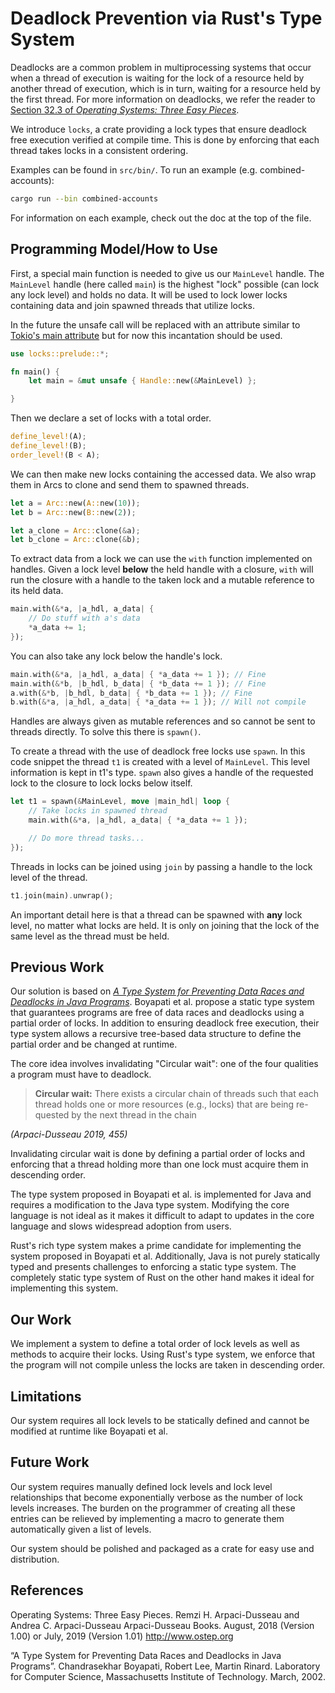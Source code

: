 # Deadlock Prevention via Rust's Type System

Deadlocks are a common problem in multiprocessing systems that occur when a thread of execution is waiting for the lock of a resource held by another thread of execution, which is in turn, waiting for a resource held by the first thread. For more information on deadlocks, we refer the reader to [Section 32.3 of *Operating Systems: Three Easy Pieces*](https://pages.cs.wisc.edu/~remzi/OSTEP/threads-bugs.pdf).

We introduce `locks`, a crate providing a lock types that ensure deadlock free execution verified at compile time. This is done by enforcing that each thread takes locks in a consistent ordering.

Examples can be found in `src/bin/`. To run an example (e.g. combined-accounts):

```sh
cargo run --bin combined-accounts
```

For information on each example, check out the doc at the top of the file.

## Programming Model/How to Use

First, a special main function is needed to give us our `MainLevel` handle. The `MainLevel` handle (here called `main`) is the highest "lock" possible (can lock any lock level) and holds no data. It will be used to lock lower locks containing data and join spawned threads that utilize locks.

In the future the unsafe call will be replaced with an attribute similar to [Tokio's main attribute](https://docs.rs/tokio/latest/tokio/attr.main.html) but for now this incantation should be used.

```rust
use locks::prelude::*;

fn main() {
    let main = &mut unsafe { Handle::new(&MainLevel) };

}
```

Then we declare a set of locks with a total order.

```rust
define_level!(A);
define_level!(B);
order_level!(B < A);
```

We can then make new locks containing the accessed data. We also wrap them in Arcs to clone and send them to spawned threads.

```rust
let a = Arc::new(A::new(10));
let b = Arc::new(B::new(2));

let a_clone = Arc::clone(&a);
let b_clone = Arc::clone(&b);
```

To extract data from a lock we can use the `with` function implemented on handles. Given a lock level **below** the held handle with a closure, `with` will run the closure with a handle to the taken lock and a mutable reference to its held data.

```rust
main.with(&*a, |a_hdl, a_data| {
    // Do stuff with a's data
    *a_data += 1;
});
```

You can also take any lock below the handle's lock.

```rust
main.with(&*a, |a_hdl, a_data| { *a_data += 1 }); // Fine
main.with(&*b, |b_hdl, b_data| { *b_data += 1 }); // Fine
a.with(&*b, |b_hdl, b_data| { *b_data += 1 }); // Fine
b.with(&*a, |a_hdl, a_data| { *a_data += 1 }); // Will not compile
```

Handles are always given as mutable references and so cannot be sent to threads directly. To solve this there is `spawn()`.

To create a thread with the use of deadlock free locks use `spawn`. In this code snippet the thread `t1` is created with a level of `MainLevel`. This level information is kept in t1's type. `spawn` also gives a handle of the requested lock to the closure to lock locks below itself.

```rust
let t1 = spawn(&MainLevel, move |main_hdl| loop {
    // Take locks in spawned thread
    main.with(&*a, |a_hdl, a_data| { *a_data += 1 });

    // Do more thread tasks...
});
```

Threads in locks can be joined using `join` by passing a handle to the lock level of the thread.

```rust
t1.join(main).unwrap();
```

An important detail here is that a thread can be spawned with **any** lock level, no matter what locks are held. It is only on joining that the lock of the same level as the thread must be held.

## Previous Work

Our solution is based on [*A Type System for Preventing Data Races and Deadlocks in Java Programs*](#references). Boyapati et al. propose a static type system that guarantees programs are free of data races and deadlocks using a partial order of locks. In addition to ensuring deadlock free execution, their type system allows a recursive tree-based data structure to define the partial order and be changed at runtime.

The core idea involves invalidating "Circular wait": one of the four qualities a program must have to deadlock.

> **Circular wait:** There exists a circular chain of threads such that each thread holds one or more resources (e.g., locks) that are being re-quested by the next thread in the chain

*(Arpaci-Dusseau 2019, 455)*

Invalidating circular wait is done by defining a partial order of locks and enforcing that a thread holding more than one lock must acquire them in descending order.

The type system proposed in Boyapati et al. is implemented for Java and requires a modification to the Java type system. Modifying the core language is not ideal as it makes it difficult to adapt to updates in the core language and slows widespread adoption from users.

Rust's rich type system makes a prime candidate for implementing the system proposed in Boyapati et al. Additionally, Java is not purely statically typed and presents challenges to enforcing a static type system. The completely static type system of Rust on the other hand makes it ideal for implementing this system.

## Our Work

We implement a system to define a total order of lock levels as well as methods to acquire their locks. Using Rust's type system, we enforce that the program will not compile unless the locks are taken in descending order.

## Limitations

Our system requires all lock levels to be statically defined and cannot be modified at runtime like Boyapati et al.

## Future Work

Our system requires manually defined lock levels and lock level relationships that become exponentially verbose as the number of lock levels increases. The burden on the programmer of creating all these entries can be relieved by implementing a macro to generate them automatically given a list of levels.

Our system should be polished and packaged as a crate for easy use and distribution.

## References

Operating Systems: Three Easy Pieces. Remzi H. Arpaci-Dusseau and Andrea C. Arpaci-Dusseau Arpaci-Dusseau Books. August, 2018 (Version 1.00) or July, 2019 (Version 1.01) http://www.ostep.org

“A Type System for Preventing Data Races and Deadlocks in Java Programs”. Chandrasekhar Boyapati, Robert Lee, Martin Rinard. Laboratory for Computer Science, Massachusetts Institute of Technology. March, 2002.
